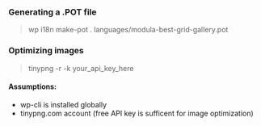 ### Generating a .POT file
> wp i18n make-pot . languages/modula-best-grid-gallery.pot  

### Optimizing images
> tinypng -r -k your_api_key_here
 
#### Assumptions:
- wp-cli is installed globally
- tinypng.com account (free API key is sufficent for image optimization)